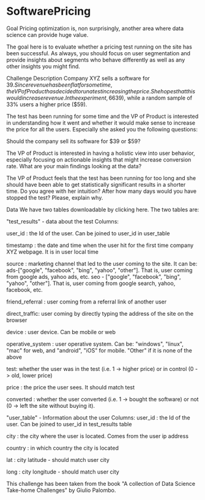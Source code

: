 # SoftwarePricing
Goal
Pricing optimization is, non surprisingly, another area where data science can provide huge value.

The goal here is to evaluate whether a pricing test running on the site has been successful. As always, you should focus on user segmentation and provide insights about segments who behave differently as well as any other insights you might find.

Challenge Description
Company XYZ sells a software for $39. Since revenue has been flat for some time, the VP of Product has decided to run a test increasing the price. She hopes that this would increase revenue. In the experiment, 66% of the users have seen the old price ($39), while a random sample of 33% users a higher price ($59).

The test has been running for some time and the VP of Product is interested in understanding how it went and whether it would make sense to increase the price for all the users. Especially she asked you the following questions:

Should the company sell its software for $39 or $59?

The VP of Product is interested in having a holistic view into user behavior, especially focusing on actionable insights that might increase conversion rate. What are your main findings looking at the data?

The VP of Product feels that the test has been running for too long and she should have been able to get statistically significant results in a shorter time. Do you agree with her intuition? After how many days would you have stopped the test? Please, explain why.

Data
We have two tables downloadable by clicking here. The two tables are:

"test_results" - data about the test
Columns:

user_id : the Id of the user. Can be joined to user_id in user_table

timestamp : the date and time when the user hit for the first time company XYZ webpage. It is in user local time

source : marketing channel that led to the user coming to the site. It can be: ads-["google", "facebook", "bing", "yahoo", "other"]. That is, user coming from google ads, yahoo ads, etc. seo - ["google", "facebook", "bing", "yahoo", "other"]. That is, user coming from google search, yahoo, facebook, etc.

friend_referral : user coming from a referral link of another user

direct_traffic: user coming by directly typing the address of the site on the browser

device : user device. Can be mobile or web

operative_system : user operative system. Can be: "windows", "linux", "mac" for web, and "android", "iOS" for mobile. "Other" if it is none of the above

test: whether the user was in the test (i.e. 1 -> higher price) or in control (0 -> old, lower price)

price : the price the user sees. It should match test

converted : whether the user converted (i.e. 1 -> bought the software) or not (0 -> left the site without buying it).

"user_table" - Information about the user
Columns: user_id : the Id of the user. Can be joined to user_id in test_results table

city : the city where the user is located. Comes from the user ip address

country : in which country the city is located

lat : city latitude - should match user city

long : city longitude - should match user city

This challenge has been taken from the book "A collection of Data Science Take-home Challenges" by Giulio Palombo.
